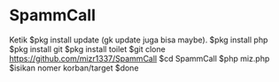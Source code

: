 # SpammCall
Ketik $pkg install update (gk update juga bisa maybe). $pkg install php  $pkg install git $pkg install toilet $git clone https://github.com/mizr1337/SpammCall $cd SpammCall $php miz.php $isikan nomer korban/target $done
